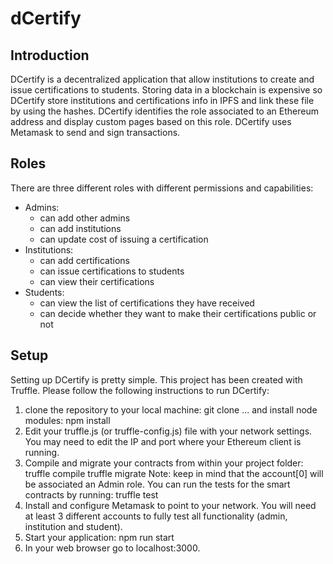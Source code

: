 # dCertify
## Introduction
DCertify is a decentralized application that allow institutions to create and issue certifications to students. Storing data in a blockchain is expensive so DCertify store institutions and certifications info in IPFS and link these file by using the hashes.
DCertify identifies the role associated to an Ethereum address and display custom pages based on this role.
DCertify uses Metamask to send and sign transactions.

## Roles
There are three different roles with different permissions and capabilities:
- Admins:
    - can add other admins
    - can add institutions 
    - can update cost of issuing a certification
- Institutions:
    - can add certifications
    - can issue certifications to students
    - can view their certifications
- Students:
    - can view the list of certifications they have received
    - can decide whether they want to make their certifications public or not

## Setup
Setting up DCertify is pretty simple. This project has been created with Truffle. Please follow the following instructions to run DCertify:
1. clone the repository to your local machine:
git clone ...
and install node modules:
npm install
2. Edit your truffle.js (or truffle-config.js) file with your network settings. You may need to edit the IP and port where your Ethereum client is running.
3. Compile and migrate your contracts from within your project folder:
truffle compile
truffle migrate
Note: keep in mind that the account[0] will be associated an Admin role. You can run the tests for the smart contracts by running:
truffle test
4. Install and configure Metamask to point to your network. You will need at least 3 different accounts to fully test all functionality (admin, institution and student).
5. Start your application:
npm run start
6. In your web browser go to localhost:3000.
